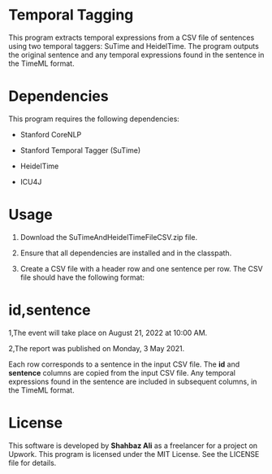 # Temporal Tagging

This program extracts temporal expressions from a CSV file of sentences using two temporal taggers: SuTime and
HeidelTime. The program outputs the original sentence and any temporal expressions found in the sentence in the TimeML
format.

# Dependencies

This program requires the following dependencies:

* Stanford CoreNLP

* Stanford Temporal Tagger (SuTime)

* HeidelTime

* ICU4J


# Usage

1. Download the SuTimeAndHeidelTimeFileCSV.zip file.

2. Ensure that all dependencies are installed and in the classpath.

3. Create a CSV file with a header row and one sentence per row. The CSV file should have the following format:

# id,sentence

1,The event will take place on August 21, 2022 at 10:00 AM.

2,The report was published on Monday, 3 May 2021.


Each row corresponds to a sentence in the input CSV file. The **id** and **sentence** columns are copied from the input CSV file. Any temporal expressions found in the sentence are included in subsequent columns, in the TimeML format.
# License

This software is developed by **Shahbaz Ali** as a freelancer for a project on Upwork. This program is licensed under the MIT License. See the LICENSE file for details.